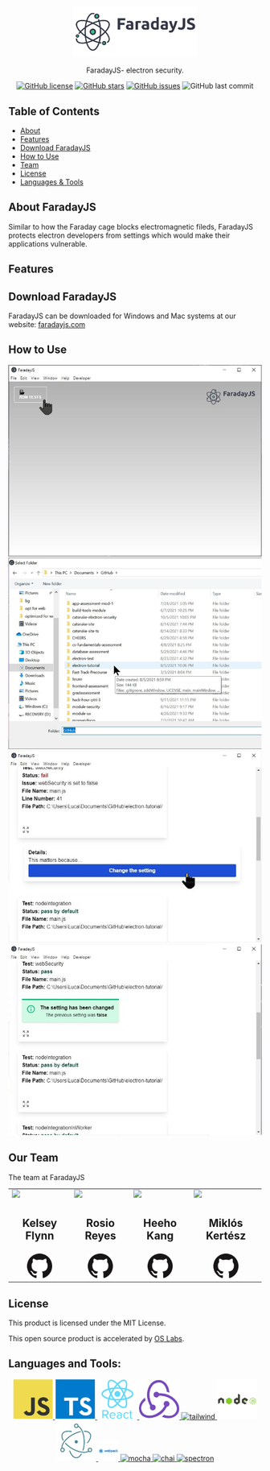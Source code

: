 <p align="center">
<img src="./src/icons/faraday-logo.png" width="250" />
</p>
<p align="center">FaradayJS- electron security.</p>
<p align="center">
<a href="https://github.com/oslabs-beta/FaradayJS//blob/main/LICENSE"><img alt="GitHub license" src="https://img.shields.io/github/license/oslabs-beta/FaradayJS"></a>
<a href="https://github.com/oslabs-beta/FaradayJS/stargazers"><img alt="GitHub stars" src="https://img.shields.io/github/stars/oslabs-beta/FaradayJS"></a>
<a href="https://github.com/oslabs-beta/FaradayJS/issues"><img alt="GitHub issues" src="https://img.shields.io/github/issues/oslabs-beta/FaradayJS"></a>
<img alt="GitHub last commit" src="https://img.shields.io/github/last-commit/oslabs-beta/FaradayJS">

</p>
<h2>Table of Contents</h2>

- [About](https://github.com/oslabs-beta/FaradayJS/#about-faradayjs)
- [Features](https://github.com/oslabs-beta/FaradayJS/#Features) 
- [Download FaradayJS](https://github.com/oslabs-beta/FaradayJS/#download-faradayjs)
- [How to Use](https://github.com/oslabs-beta/FaradayJS/#how-to-use)
- [Team](https://github.com/oslabs-beta/FaradayJS/#our-team) 
- [License](https://github.com/oslabs-beta/FaradayJS/#License) 
- [Languages & Tools](https://github.com/oslabs-beta/FaradayJS/#languages-and-tools)

<h2 href="#about-faradayjs">About FaradayJS</h2>

Similar to how the Faraday cage blocks electromagnetic fileds, FaradayJS protects electron developers from settings which would make their applications vulnerable.

<h2 href="#Features">Features</h2>

<h2 href="#download-faradayjs">Download FaradayJS</h2>

FaradayJS can be downloaded for Windows and Mac systems at our website: <a href='http://www.faraday.js.com'>faradayjs.com</a>


<h2 href="#how-to-use">How to Use</h2>
<p align="center">
  <img src="./src/icons/Clipboard02.jpg"/>
  <img src="./src/icons/Clipboard03.jpg"/>
  <img src="./src/icons/Clipboard04.jpg"/>
  <img src="./src/icons/Clipboard05.jpg"/>
</p>

<h2 href="#our-team">Our Team</h2>

The team at FaradayJS 

<table align="center">
  <tr>
    <td valign="top"> <img src="https://avatars.githubusercontent.com/u/72828456?v=4" width="250"/></td>
    <td valign="top"> <img src="https://avatars.githubusercontent.com/u/12378147?v=4" width="250"/></td>
    <td valign="top"> <img src="https://avatars.githubusercontent.com/u/64326677?v=4" width="250"/></td>
    <td valign="top"> <img src="https://avatars.githubusercontent.com/u/33673616?v=4" width="250"/></td>
  </tr>
  <tr>
      <td valign="top"><h2 align="center">Kelsey Flynn</h2></td>
      <td valign="top"><h2 align="center">Rosio Reyes</h2></td>
      <td valign="top"><h2 align="center">Heeho Kang</h2></td>
      <td valign="top"><h2 align="center">Miklós Kertész</h2></td>
  </tr>
   <tr>
      <td align="center"><a href="https://github.com/keflynn" target="_blank" align="center"> <img src="./src/icons/GitHub-Mark-64px.png" alt="kelseyGitHub" width="50" height="50"/></a></td>
      <td align="center"><a href="https://github.com/RRosio" target="_blank" align="center"> <img src="./src/icons/GitHub-Mark-64px.png" alt="rosioGitHub" width="50" height="50"/></a></td>
      <td align="center"><a href="https://github.com/Murphypie" target="_blank" align="center"> <img src="./src/icons/GitHub-Mark-64px.png" alt="heehoGitHub" width="50" height="50"/></a></td>
      <td align="center"><a href="https://github.com/mikloska" target="_blank" align="center"> <img src="./src/icons/GitHub-Mark-64px.png" alt="miklosGitHub" width="50" height="50"/></a></td>
  </tr>
</table>



<h2 href="#License">License</h2>

This product is licensed under the MIT License.

This open source product is accelerated by [OS Labs](https://opensourcelabs.io/).


<h2 href="#languages-and-tools" align="left">Languages and Tools:</h2>
<p align="center">
<a href="https://developer.mozilla.org/en-US/docs/Web/JavaScript" target="_blank"> <img src="https://raw.githubusercontent.com/devicons/devicon/master/icons/javascript/javascript-original.svg" alt="javascript" width="80" height="80"/> </a> 
<a href="https://www.typescriptlang.org/" target="_blank"> <img src="https://raw.githubusercontent.com/devicons/devicon/master/icons/typescript/typescript-original.svg" alt="typescript" width="80" height="80"/> </a> 
 <a href="https://reactjs.org/" target="_blank"> <img src="https://raw.githubusercontent.com/devicons/devicon/master/icons/react/react-original-wordmark.svg" alt="react" width="80" height="80"/> </a>
 <a href="https://redux.js.org" target="_blank"> <img src="https://raw.githubusercontent.com/devicons/devicon/master/icons/redux/redux-original.svg" alt="redux" width="80" height="80"/> </a> 
 <a href="https://tailwindcss.com/" target="_blank"> <img src="https://www.vectorlogo.zone/logos/tailwindcss/tailwindcss-icon.svg" alt="tailwind" width="80" height="80"/> </a>
<a href="https://nodejs.org" target="_blank"> <img src="https://raw.githubusercontent.com/devicons/devicon/master/icons/nodejs/nodejs-original-wordmark.svg" alt="nodejs" width="80" height="80"/> </a> 
 <a href="https://www.electronjs.org" target="_blank"> <img src="https://raw.githubusercontent.com/devicons/devicon/master/icons/electron/electron-original.svg" alt="electron" width="80" height="80" margin="padding"/> </a>
  <a href="https://webpack.js.org" target="_blank"> <img src="https://raw.githubusercontent.com/devicons/devicon/d00d0969292a6569d45b06d3f350f463a0107b0d/icons/webpack/webpack-original-wordmark.svg" alt="webpack" width="40" height="40"/> </a>
 <a href="https://mochajs.org" target="_blank"> <img src="https://www.vectorlogo.zone/logos/mochajs/mochajs-icon.svg" alt="mocha" width="80" height="80"/> </a>
 <a href="https://www.chaijs.com/" target="_blank"> <img src="https://camo.githubusercontent.com/7ecbd4531436e4f20c1dba52a4fd4ac367cfcc20a2f62cfe7a10f32da306afc6/687474703a2f2f636861696a732e636f6d2f696d672f636861692d6c6f676f2e706e67" alt="chai" width="80" height="80"/> </a>
   <a href="https://www.electronjs.org/spectron" target="_blank"> <img src="https://cloud.githubusercontent.com/assets/378023/15063284/cf544f2c-1383-11e6-9336-e13bd64b1694.png" alt="spectron" width="80" height="80"/> </a>
</p>
